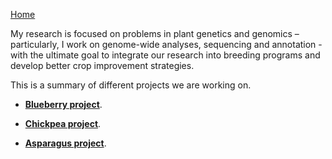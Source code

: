 [Home](../index.html)  
  
My research is focused on problems in plant genetics and genomics – particularly, I work on genome-wide analyses, sequencing and annotation - with the ultimate goal to integrate our research into breeding programs and develop better crop improvement strategies. 

This is a summary of different projects we are working on.

  * **[Blueberry project](https://jdieramon.github.io/BlueberryProject/)**.

  * **[Chickpea project](https://jdieramon.github.io/ChickpeaProject/)**.

  * **[Asparagus project](https://jdieramon.github.io/ChickpeaProject/)**. 
    
    <br>
 
